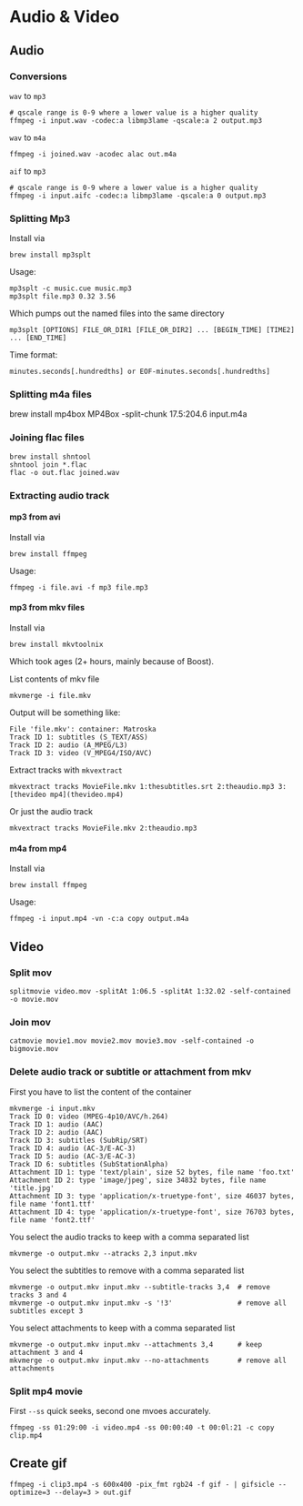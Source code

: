 # Audio & Video #

## Audio ##

### Conversions

`wav` to `mp3`

    # qscale range is 0-9 where a lower value is a higher quality
    ffmpeg -i input.wav -codec:a libmp3lame -qscale:a 2 output.mp3

`wav` to `m4a`

    ffmpeg -i joined.wav -acodec alac out.m4a

`aif` to `mp3`

```
# qscale range is 0-9 where a lower value is a higher quality
ffmpeg -i input.aifc -codec:a libmp3lame -qscale:a 0 output.mp3
```

### Splitting Mp3 ###

Install via

	brew install mp3splt

Usage:

	mp3splt -c music.cue music.mp3
	mp3splt file.mp3 0.32 3.56

Which pumps out the named files into the same directory

	mp3splt [OPTIONS] FILE_OR_DIR1 [FILE_OR_DIR2] ... [BEGIN_TIME] [TIME2] ... [END_TIME]

Time format:

	minutes.seconds[.hundredths] or EOF-minutes.seconds[.hundredths]

### Splitting m4a files

  brew install mp4box
  MP4Box -split-chunk 17.5:204.6 input.m4a

### Joining flac files ###

	brew install shntool
	shntool join *.flac
	flac -o out.flac joined.wav

### Extracting audio track ###

#### mp3 from avi ####

Install via

	brew install ffmpeg

Usage:

	ffmpeg -i file.avi -f mp3 file.mp3

#### mp3 from mkv files ####

Install via

	brew install mkvtoolnix

Which took ages (2+ hours, mainly because of Boost).

List contents of mkv file

	mkvmerge -i file.mkv

Output will be something like:

	File 'file.mkv': container: Matroska
	Track ID 1: subtitles (S_TEXT/ASS)
	Track ID 2: audio (A_MPEG/L3)
	Track ID 3: video (V_MPEG4/ISO/AVC)

Extract tracks with `mkvextract`

	mkvextract tracks MovieFile.mkv 1:thesubtitles.srt 2:theaudio.mp3 3:[thevideo mp4](thevideo.mp4)

Or just the audio track

	mkvextract tracks MovieFile.mkv 2:theaudio.mp3

#### m4a from mp4 ####

Install via

	brew install ffmpeg

Usage:

	ffmpeg -i input.mp4 -vn -c:a copy output.m4a

## Video

### Split mov

```
splitmovie video.mov -splitAt 1:06.5 -splitAt 1:32.02 -self-contained -o movie.mov
```

### Join mov

	catmovie movie1.mov movie2.mov movie3.mov ‑self‑contained ‑o bigmovie.mov

### Delete audio track or subtitle or attachment from mkv

First you have to list the content of the container

    mkvmerge -i input.mkv
    Track ID 0: video (MPEG-4p10/AVC/h.264)
    Track ID 1: audio (AAC)
    Track ID 2: audio (AAC)
    Track ID 3: subtitles (SubRip/SRT)
    Track ID 4: audio (AC-3/E-AC-3)
    Track ID 5: audio (AC-3/E-AC-3)
    Track ID 6: subtitles (SubStationAlpha)
    Attachment ID 1: type 'text/plain', size 52 bytes, file name 'foo.txt'
    Attachment ID 2: type 'image/jpeg', size 34832 bytes, file name 'title.jpg'
    Attachment ID 3: type 'application/x-truetype-font', size 46037 bytes, file name 'font1.ttf'
    Attachment ID 4: type 'application/x-truetype-font', size 76703 bytes, file name 'font2.ttf'

You select the audio tracks to keep with a comma separated list

    mkvmerge -o output.mkv --atracks 2,3 input.mkv

You select the subtitles to remove with a comma separated list

    mkvmerge -o output.mkv input.mkv --subtitle-tracks 3,4  # remove tracks 3 and 4
    mkvmerge -o output.mkv input.mkv -s '!3'                # remove all subtitles except 3

You select attachments to keep with a comma separated list

    mkvmerge -o output.mkv input.mkv --attachments 3,4      # keep attachment 3 and 4
    mkvmerge -o output.mkv input.mkv --no-attachments       # remove all attachments

### Split mp4 movie

First `--ss` quick seeks, second one mvoes accurately.

    ffmpeg -ss 01:29:00 -i video.mp4 -ss 00:00:40 -t 00:0l:21 -c copy clip.mp4

## Create gif

    ffmpeg -i clip3.mp4 -s 600x400 -pix_fmt rgb24 -f gif - | gifsicle --optimize=3 --delay=3 > out.gif
